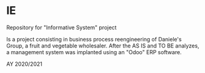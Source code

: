 # IE
Repository for "Informative System" project

Is a project consisting in business process reengineering of Daniele's Group, a fruit and vegetable wholesaler. After the AS IS and TO BE analyzes, a management system was implanted using an "Odoo" ERP software.

AY 2020/2021
